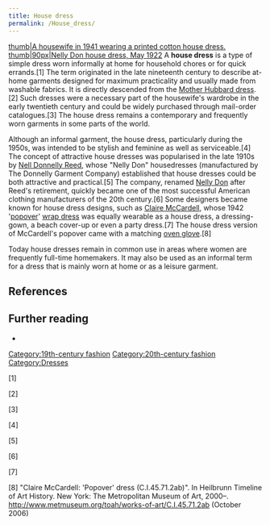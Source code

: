 ```yaml
---
title: House dress
permalink: /House_dress/
---
```


[thumb\|A housewife in 1941 wearing a printed cotton house
dress.](/File:A_Day_in_the_Life_of_a_Wartime_Housewife-_Everyday_Life_in_London,_England,_1941_D2360.jpg "wikilink")
[thumb\|90px\|Nelly Don house dress, May
1922](/File:Nelly_Don_house_dress,_May_1922_07.png "wikilink") A **house
dress** is a type of simple dress worn informally at home for household
chores or for quick errands.[1] The term originated in the late
nineteenth century to describe at-home garments designed for maximum
practicality and usually made from washable fabrics. It is directly
descended from the [Mother Hubbard
dress](/Mother_Hubbard_dress "wikilink").[2] Such dresses were a
necessary part of the housewife's wardrobe in the early twentieth
century and could be widely purchased through mail-order catalogues.[3]
The house dress remains a contemporary and frequently worn garments in
some parts of the world.

Although an informal garment, the house dress, particularly during the
1950s, was intended to be stylish and feminine as well as
serviceable.[4] The concept of attractive house dresses was popularised
in the late 1910s by [Nell Donnelly
Reed](/Nell_Donnelly_Reed "wikilink"), whose "Nelly Don" housedresses
(manufactured by The Donnelly Garment Company) established that house
dresses could be both attractive and practical.[5] The company, renamed
[Nelly Don](/Nelly_Don "wikilink") after Reed's retirement, quickly
became one of the most successful American clothing manufacturers of the
20th century.[6] Some designers became known for house dress designs,
such as [Claire McCardell](/Claire_McCardell "wikilink"), whose 1942
'[popover](/popover_(dress) "wikilink")' [wrap
dress](/wrap_dress "wikilink") was equally wearable as a house dress, a
dressing-gown, a beach cover-up or even a party dress.[7] The house
dress version of McCardell's popover came with a matching [oven
glove](/oven_glove "wikilink").[8]

Today house dresses remain in common use in areas where women are
frequently full-time homemakers. It may also be used as an informal term
for a dress that is mainly worn at home or as a leisure garment.

## References

## Further reading

-

[Category:19th-century
fashion](/Category:19th-century_fashion "wikilink")
[Category:20th-century
fashion](/Category:20th-century_fashion "wikilink")
[Category:Dresses](/Category:Dresses "wikilink")

[1]

[2]

[3]

[4]

[5]

[6]

[7]

[8] "Claire McCardell: 'Popover' dress (C.I.45.71.2ab)". In Heilbrunn
Timeline of Art History. New York: The Metropolitan Museum of Art,
2000–. <http://www.metmuseum.org/toah/works-of-art/C.I.45.71.2ab>
(October 2006)